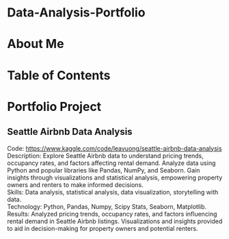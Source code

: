 # Data-Analysis-Portfolio
# About Me
# Table of Contents
# Portfolio Project
## Seattle Airbnb Data Analysis
Code: https://www.kaggle.com/code/leavuong/seattle-airbnb-data-analysis <br>
Description: Explore Seattle Airbnb data to understand pricing trends, occupancy rates, and factors affecting rental demand. Analyze data using Python and popular libraries like Pandas, NumPy, and Seaborn. Gain insights through visualizations and statistical analysis, empowering property owners and renters to make informed decisions. <br>
Skills: Data analysis, statistical analysis, data visualization, storytelling with data. <br>
Technology: Python, Pandas, Numpy, Scipy Stats, Seaborn, Matplotlib.
Results: Analyzed pricing trends, occupancy rates, and factors influencing rental demand in Seattle Airbnb listings. Visualizations and insights provided to aid in decision-making for property owners and potential renters. <br>


